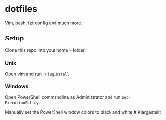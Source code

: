 # dotfiles

Vim, bash, fzf config and much more.

## Setup

Clone this repo into your home `~` folder.

### Unix

Open vim and run `:PlugInstall`.

### Windows

Open PowerShell commandline as Administrator and run `Set-ExecutionPolicy`.

Manually set the PowerShell window colors to black and white.# Klargestellt
